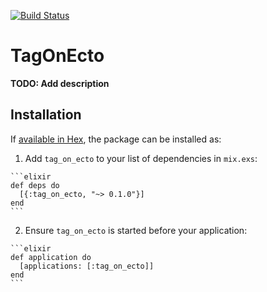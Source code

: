 [![Build Status](https://semaphoreci.com/api/v1/long-polyglot/tag_on_ecto/branches/master/badge.svg)](https://semaphoreci.com/long-polyglot/tag_on_ecto)

# TagOnEcto

**TODO: Add description**

## Installation

If [available in Hex](https://hex.pm/docs/publish), the package can be installed as:

  1. Add `tag_on_ecto` to your list of dependencies in `mix.exs`:

    ```elixir
    def deps do
      [{:tag_on_ecto, "~> 0.1.0"}]
    end
    ```

  2. Ensure `tag_on_ecto` is started before your application:

    ```elixir
    def application do
      [applications: [:tag_on_ecto]]
    end
    ```
